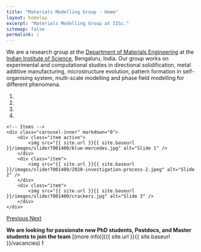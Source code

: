 ```yaml
---
title: "Materials Modelling Group - Home"
layout: homelay
excerpt: "Materials Modelling Group at IISc."
sitemap: false
permalink: /
---
```


We are a research group at the [Department of Materials Engineering](https://materials.iisc.ac.in/) at the [Indian Institute of Science](http://www.iisc.ac.in), Bengaluru, India. Our group works on experimental and computational studies in directional solidification, metal additive manufacturing, microstructure evolution, pattern formation in self-organising system, multi-scale modelling and phase field modelling for different phenomena.


<div markdown="0" id="carousel" class="carousel slide" data-ride="carousel" data-interval="4000" data-pause="hover" >
    <!-- Menu -->
    <ol class="carousel-indicators">
        <li data-target="#carousel" data-slide-to="0" class="active"></li>
        <li data-target="#carousel" data-slide-to="1"></li>
        <li data-target="#carousel" data-slide-to="2"></li>
        <li data-target="#carousel" data-slide-to="3"></li>
    </ol>

    <!-- Items -->
    <div class="carousel-inner" markdown="0">
        <div class="item active">
            <img src="{{ site.url }}{{ site.baseurl }}/images/slider7001400/blue-mercedes.jpg" alt="Slide 1" />
        </div>
        <div class="item">
            <img src="{{ site.url }}{{ site.baseurl }}/images/slider7001400/2020-investigation-process-2.jpeg" alt="Slide 2" />
        </div>
        <div class="item">
            <img src="{{ site.url }}{{ site.baseurl }}/images/slider7001400/crackers.jpg" alt="Slide 3" />
        </div>
    </div>
  <a class="left carousel-control" href="#carousel" role="button" data-slide="prev">
    <span class="glyphicon glyphicon-chevron-left" aria-hidden="true"></span>
    <span class="sr-only">Previous</span>
  </a>
  <a class="right carousel-control" href="#carousel" role="button" data-slide="next">
    <span class="glyphicon glyphicon-chevron-right" aria-hidden="true"></span>
    <span class="sr-only">Next</span>
  </a>
</div>




 **We are  looking for passionate new PhD students, Postdocs, and Master students to join the team** [(more info)]({{ site.url }}{{ site.baseurl }}/vacancies) **!**

